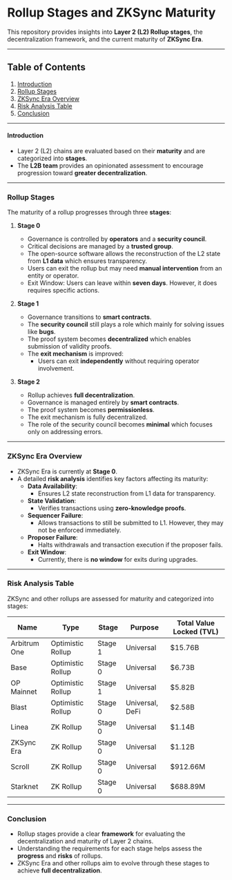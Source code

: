 # Rollup Stages and ZKSync Maturity 

This repository provides insights into **Layer 2 (L2) Rollup stages**, the decentralization framework, and the current maturity of **ZKSync Era**.

---

## **Table of Contents**
1. [Introduction](#introduction)
2. [Rollup Stages](#rollup-stages)
3. [ZKSync Era Overview](#zksync-era-overview)
4. [Risk Analysis Table](#risk-analysis-table)
5. [Conclusion](#conclusion)

---

#### **Introduction**
- Layer 2 (L2) chains are evaluated based on their **maturity** and are categorized into **stages**.
- The **L2B team** provides an opinionated assessment to encourage progression toward **greater decentralization**.

---

### **Rollup Stages**
The maturity of a rollup progresses through three **stages**:

1. **Stage 0**
   - Governance is controlled by **operators** and a **security council**.
   - Critical decisions are managed by a **trusted group**.
   - The open-source software allows the reconstruction of the L2 state from **L1 data** which ensures transparency.
   - Users can exit the rollup but may need **manual intervention** from an entity or operator.
   - Exit Window: Users can leave within **seven days**. However, it does requires specific actions.

2. **Stage 1**
   - Governance transitions to **smart contracts**.
   - The **security council** still plays a role which mainly for solving issues like **bugs**.
   - The proof system becomes **decentralized** which enables submission of validity proofs.
   - The **exit mechanism** is improved:
     - Users can exit **independently** without requiring operator involvement.

3. **Stage 2**
   - Rollup achieves **full decentralization**.
   - Governance is managed entirely by **smart contracts**.
   - The proof system becomes **permissionless**.
   - The exit mechanism is fully decentralized.
   - The role of the security council becomes **minimal** which focuses only on addressing errors.

---

### **ZKSync Era Overview**
- ZKSync Era is currently at **Stage 0**.
- A detailed **risk analysis** identifies key factors affecting its maturity:
   - **Data Availability**:
     - Ensures L2 state reconstruction from L1 data for transparency.
   - **State Validation**:
     - Verifies transactions using **zero-knowledge proofs**.
   - **Sequencer Failure**:
     - Allows transactions to still be submitted to L1. However, they may not be enforced immediately.
   - **Proposer Failure**:
     - Halts withdrawals and transaction execution if the proposer fails.
   - **Exit Window**:
     - Currently, there is **no window** for exits during upgrades.

---

### **Risk Analysis Table**
ZKSync and other rollups are assessed for maturity and categorized into stages:

| **Name**          | **Type**             | **Stage** | **Purpose**        | **Total Value Locked (TVL)** |
|--------------------|----------------------|-----------|--------------------|-----------------------------|
| Arbitrum One      | Optimistic Rollup    | Stage 1   | Universal          | $15.76B                     |
| Base              | Optimistic Rollup    | Stage 0   | Universal          | $6.73B                      |
| OP Mainnet        | Optimistic Rollup    | Stage 1   | Universal          | $5.82B                      |
| Blast             | Optimistic Rollup    | Stage 0   | Universal, DeFi    | $2.58B                      |
| Linea             | ZK Rollup            | Stage 0   | Universal          | $1.14B                      |
| ZKSync Era        | ZK Rollup            | Stage 0   | Universal          | $1.12B                      |
| Scroll            | ZK Rollup            | Stage 0   | Universal          | $912.66M                    |
| Starknet          | ZK Rollup            | Stage 0   | Universal          | $688.89M                    |

---

### **Conclusion**
- Rollup stages provide a clear **framework** for evaluating the decentralization and maturity of Layer 2 chains.
- Understanding the requirements for each stage helps assess the **progress** and **risks** of rollups.
- ZKSync Era and other rollups aim to evolve through these stages to achieve **full decentralization**.

